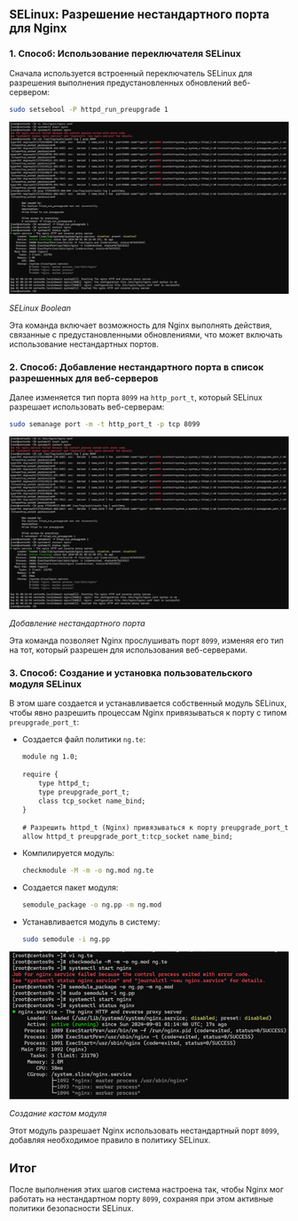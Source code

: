 ## SELinux: Разрешение нестандартного порта для Nginx

### 1. Способ: Использование переключателя SELinux

Сначала используется встроенный переключатель SELinux для разрешения выполнения предустановленных обновлений веб-сервером:

```bash
sudo setsebool -P httpd_run_preupgrade 1
```
  ![SELinux Boolean](screens/1.jpg)

_SELinux Boolean_

Эта команда включает возможность для Nginx выполнять действия, связанные с предустановленными обновлениями, что может включать использование нестандартных портов.

### 2. Способ: Добавление нестандартного порта в список разрешенных для веб-серверов

Далее изменяется тип порта `8099` на `http_port_t`, который SELinux разрешает использовать веб-серверам:

```bash
sudo semanage port -m -t http_port_t -p tcp 8099
```
  ![Добавление нестандартного порта](screens/1.jpg)

_Добавление нестандартного порта_

Эта команда позволяет Nginx прослушивать порт `8099`, изменяя его тип на тот, который разрешен для использования веб-серверами.

### 3. Способ: Создание и установка пользовательского модуля SELinux

В этом шаге создается и устанавливается собственный модуль SELinux, чтобы явно разрешить процессам Nginx привязываться к порту с типом `preupgrade_port_t`:

- Создается файл политики `ng.te`:

    ```plaintext
    module ng 1.0;

    require {
        type httpd_t;
        type preupgrade_port_t;
        class tcp_socket name_bind;
    }

    # Разрешить httpd_t (Nginx) привязываться к порту preupgrade_port_t
    allow httpd_t preupgrade_port_t:tcp_socket name_bind;
    ```

- Компилируется модуль:

    ```bash
    checkmodule -M -m -o ng.mod ng.te
    ```

- Создается пакет модуля:

    ```bash
    semodule_package -o ng.pp -m ng.mod
    ```

- Устанавливается модуль в систему:

    ```bash
    sudo semodule -i ng.pp
    ```

![Создание кастом модуля](screens/3.jpg)

_Создание кастом модуля_

Этот модуль разрешает Nginx использовать нестандартный порт `8099`, добавляя необходимое правило в политику SELinux.

## Итог

После выполнения этих шагов система настроена так, чтобы Nginx мог работать на нестандартном порту `8099`, сохраняя при этом активные политики безопасности SELinux.

